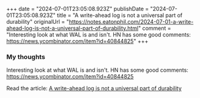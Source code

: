 +++
date = "2024-07-01T23:05:08.923Z"
publishDate = "2024-07-01T23:05:08.923Z"
title = "A write-ahead log is not a universal part of durability"
originalUrl = "https://notes.eatonphil.com/2024-07-01-a-write-ahead-log-is-not-a-universal-part-of-durability.html"
comment = "Interesting look at what WAL is and isn't. HN has some good comments: https://news.ycombinator.com/item?id=40844825"
+++

### My thoughts

Interesting look at what WAL is and isn't. HN has some good comments: https://news.ycombinator.com/item?id=40844825

Read the article: [A write-ahead log is not a universal part of durability](https://notes.eatonphil.com/2024-07-01-a-write-ahead-log-is-not-a-universal-part-of-durability.html)
